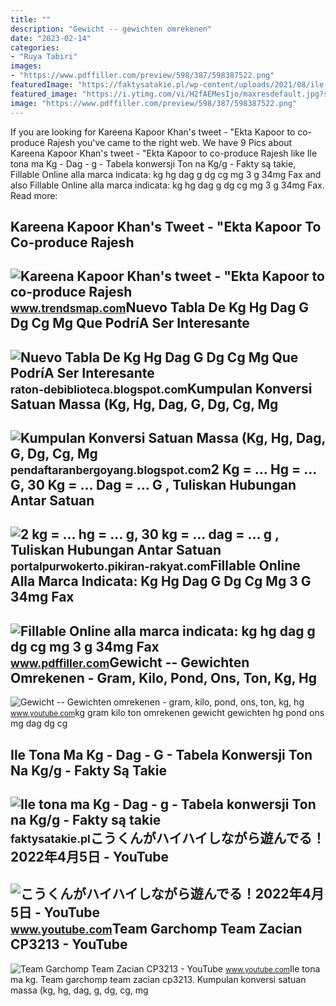 ```yaml
---
title: ""
description: "Gewicht -- gewichten omrekenen"
date: "2023-02-14"
categories:
- "Ruya Tabiri"
images:
- "https://www.pdffiller.com/preview/598/387/598387522.png"
featuredImage: "https://faktysatakie.pl/wp-content/uploads/2021/08/ile-tona-ma-kg-dag-g-612x445.jpg"
featured_image: "https://i.ytimg.com/vi/H2fAEMesIjo/maxresdefault.jpg?sqp=-oaymwEmCIAKENAF8quKqQMa8AEB-AH-CYAC0AWKAgwIABABGGUgXyhTMA8=&amp;rs=AOn4CLCJYSghky0o-ilndxvg6fCYAda1ug"
image: "https://www.pdffiller.com/preview/598/387/598387522.png"
---
```


If you are looking for Kareena Kapoor Khan's tweet - "Ekta Kapoor to co-produce Rajesh you've came to the right web. We have 9 Pics about Kareena Kapoor Khan's tweet - "Ekta Kapoor to co-produce Rajesh like Ile tona ma Kg - Dag - g - Tabela konwersji Ton na Kg/g - Fakty są takie, Fillable Online alla marca indicata: kg hg dag g dg cg mg 3 g 34mg Fax and also Fillable Online alla marca indicata: kg hg dag g dg cg mg 3 g 34mg Fax. Read more:

Kareena Kapoor Khan's Tweet - "Ekta Kapoor To Co-produce Rajesh
---------------------------------------------------------------

 ![Kareena Kapoor Khan's tweet - "Ekta Kapoor to co-produce Rajesh](https://pbs.twimg.com/media/Fcyada8X0AANSFu.jpg) <small>www.trendsmap.com</small>Nuevo Tabla De Kg Hg Dag G Dg Cg Mg Que PodríA Ser Interesante
--------------------------------------------------------------

 ![Nuevo Tabla De Kg Hg Dag G Dg Cg Mg Que PodríA Ser Interesante](https://i2.wp.com/es-static.z-dn.net/files/d57/9c85fb6877234797712ee9fd5562ffe1.jpg) <small>raton-debiblioteca.blogspot.com</small>Kumpulan Konversi Satuan Massa (Kg, Hg, Dag, G, Dg, Cg, Mg
----------------------------------------------------------

 ![Kumpulan Konversi Satuan Massa (Kg, Hg, Dag, G, Dg, Cg, Mg](https://4.bp.blogspot.com/-3Va4-WXf2fE/WhJV8jTOwqI/AAAAAAAAC10/I3F2VRPgRMUGGRjvlw_woqgjgt127DYHACEwYBhgL/s1600/Satuan%2BMassa.jpg) <small>pendaftaranbergoyang.blogspot.com</small>2 Kg = … Hg = … G, 30 Kg = … Dag = … G , Tuliskan Hubungan Antar Satuan
-----------------------------------------------------------------------

 ![2 kg = … hg = … g, 30 kg = … dag = … g , Tuliskan Hubungan Antar Satuan](https://assets.pikiran-rakyat.com/crop/0x0:0x0/x/photo/2021/09/29/2085569573.jpeg) <small>portalpurwokerto.pikiran-rakyat.com</small>Fillable Online Alla Marca Indicata: Kg Hg Dag G Dg Cg Mg 3 G 34mg Fax
----------------------------------------------------------------------

 ![Fillable Online alla marca indicata: kg hg dag g dg cg mg 3 g 34mg Fax](https://www.pdffiller.com/preview/598/387/598387522.png) <small>www.pdffiller.com</small>Gewicht -- Gewichten Omrekenen - Gram, Kilo, Pond, Ons, Ton, Kg, Hg
-------------------------------------------------------------------

 ![Gewicht -- Gewichten omrekenen - gram, kilo, pond, ons, ton, kg, hg](http://i.ytimg.com/vi/jz2x-EOJeoc/maxresdefault.jpg) <small>www.youtube.com</small>kg gram kilo ton omrekenen gewicht gewichten hg pond ons mg dag dg cg

Ile Tona Ma Kg - Dag - G - Tabela Konwersji Ton Na Kg/g - Fakty Są Takie
------------------------------------------------------------------------

 ![Ile tona ma Kg - Dag - g - Tabela konwersji Ton na Kg/g - Fakty są takie](https://faktysatakie.pl/wp-content/uploads/2021/08/ile-tona-ma-kg-dag-g-612x445.jpg) <small>faktysatakie.pl</small>こうくんがハイハイしながら遊んでる！2022年4月5日 - YouTube
-------------------------------------

 ![こうくんがハイハイしながら遊んでる！2022年4月5日 - YouTube](https://i.ytimg.com/vi/H2fAEMesIjo/maxresdefault.jpg?sqp=-oaymwEmCIAKENAF8quKqQMa8AEB-AH-CYAC0AWKAgwIABABGGUgXyhTMA8=&rs=AOn4CLCJYSghky0o-ilndxvg6fCYAda1ug) <small>www.youtube.com</small>Team Garchomp Team Zacian CP3213 - YouTube
------------------------------------------

 ![Team Garchomp Team Zacian CP3213 - YouTube](https://i.ytimg.com/vi/HYLCwcE-Dgc/maxres2.jpg?sqp=-oaymwEoCIAKENAF8quKqQMcGADwAQH4AYwCgALgA4oCDAgAEAEYRSBHKGUwDw==&rs=AOn4CLC_ulBvmvqa2cf2uT56Qfk3FCYaDA) <small>www.youtube.com</small>Ile tona ma kg. Team garchomp team zacian cp3213. Kumpulan konversi satuan massa (kg, hg, dag, g, dg, cg, mg
